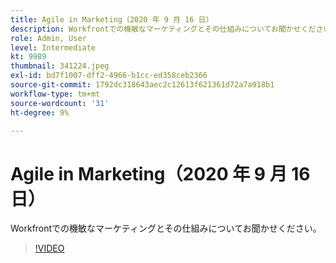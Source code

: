```yaml
---
title: Agile in Marketing（2020 年 9 月 16 日）
description: Workfrontでの機敏なマーケティングとその仕組みについてお聞かせください。 （60～160 文字）
role: Admin, User
level: Intermediate
kt: 9989
thumbnail: 341224.jpeg
exl-id: bd7f1007-dff2-4966-b1cc-ed358ceb2366
source-git-commit: 1792dc318643aec2c12613f621361d72a7a918b1
workflow-type: tm+mt
source-wordcount: '31'
ht-degree: 9%

---
```


# Agile in Marketing（2020 年 9 月 16 日）

Workfrontでの機敏なマーケティングとその仕組みについてお聞かせください。

>[!VIDEO](https://video.tv.adobe.com/v/341224/?quality=12&learn=on)
